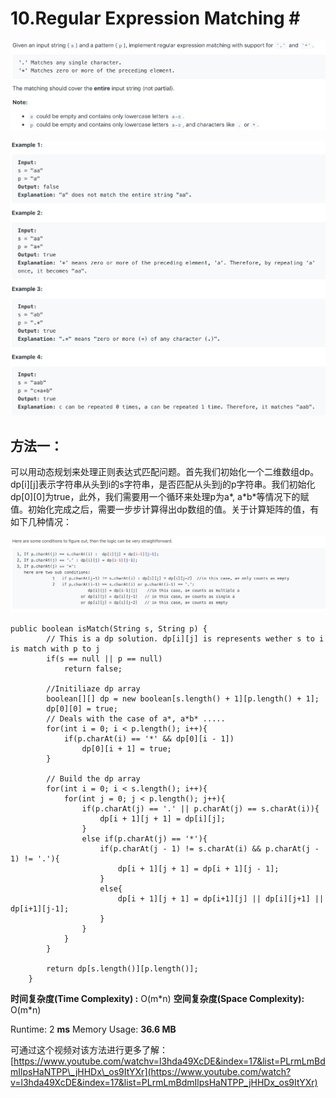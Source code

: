 # 10.Regular Expression Matching \#

![](.gitbook/assets/ying-mu-kuai-zhao-20190720-xia-wu-1.25.36.png)

![](.gitbook/assets/ying-mu-kuai-zhao-20190720-xia-wu-1.26.20.png)

## 方法一：

可以用动态规划来处理正则表达式匹配问题。首先我们初始化一个二维数组dp。dp\[i\]\[j\]表示字符串从头到i的s字符串，是否匹配从头到j的p字符串。我们初始化dp\[0\]\[0\]为true，此外，我们需要用一个循环来处理p为a\*, a\*b\*等情况下的赋值。初始化完成之后，需要一步步计算得出dp数组的值。关于计算矩阵的值，有如下几种情况：

![](.gitbook/assets/ying-mu-kuai-zhao-20190720-xia-wu-1.34.43.png)

```text
public boolean isMatch(String s, String p) {
        // This is a dp solution. dp[i][j] is represents wether s to i is match with p to j
        if(s == null || p == null)
            return false;
        
        //Initiliaze dp array
        boolean[][] dp = new boolean[s.length() + 1][p.length() + 1];
        dp[0][0] = true;
        // Deals with the case of a*, a*b* .....
        for(int i = 0; i < p.length(); i++){
            if(p.charAt(i) == '*' && dp[0][i - 1])
                dp[0][i + 1] = true;
        }
        
        // Build the dp array
        for(int i = 0; i < s.length(); i++){
            for(int j = 0; j < p.length(); j++){
                if(p.charAt(j) == '.' || p.charAt(j) == s.charAt(i)){
                    dp[i + 1][j + 1] = dp[i][j];
                }
                else if(p.charAt(j) == '*'){
                    if(p.charAt(j - 1) != s.charAt(i) && p.charAt(j - 1) != '.'){
                        dp[i + 1][j + 1] = dp[i + 1][j - 1];
                    }
                    else{
                        dp[i + 1][j + 1] = dp[i+1][j] || dp[i][j+1] || dp[i+1][j-1];
                    }
                }
            }
        }
        
        return dp[s.length()][p.length()];
    }
```

**时间复杂度\(Time Complexity\) :** O\(m\*n\)          **空间复杂度\(Space Complexity\):** O\(m\*n\)

Runtime: 2 **ms**                                                  Memory Usage: **36.6 MB**

可通过这个视频对该方法进行更多了解：[https://www.youtube.com/watchv=l3hda49XcDE&index=17&list=PLrmLmBdmIlpsHaNTPP\_jHHDx\_os9ItYXr](https://www.youtube.com/watch?v=l3hda49XcDE&index=17&list=PLrmLmBdmIlpsHaNTPP_jHHDx_os9ItYXr)

